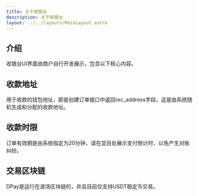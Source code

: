 ```yaml
---
title: 关于收银台
description: 关于收银台
layout: ../../layouts/MainLayout.astro
---
```


## 介绍
收银台UI界面由商户自行开发展示，包含以下核心内容。
## 收款地址
用于收款的钱包地址，即是创建订单接口中返回rec_address字段，这是由系统随机生成和分配的收款地址。
## 收款时限
订单有效期是由系统指定为20分钟，请在显目处展示支付倒计时，以免产生对账纠纷。
## 交易区块链
DPay是运行在波场区块链的，并且目前仅支持USDT稳定币交易。